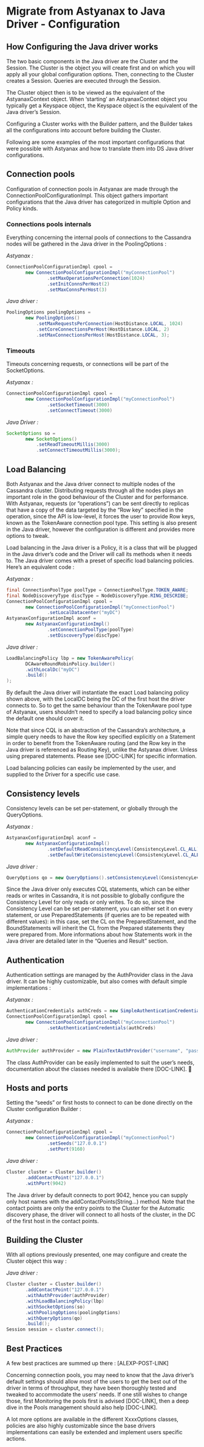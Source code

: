 # Migrate from Astyanax to Java Driver - Configuration

## How Configuring the Java driver works

The two basic components in the Java driver are the Cluster and the Session. 
The Cluster is the object you will create first and on which you will apply all 
your global configuration options. Then, connecting to the Cluster creates a 
Session. Queries are executed through the Session.

The Cluster object then is to be viewed as the equivalent of the AstyanaxContext 
object. When ‘starting’ an AstyanaxContext object you typically get a Keyspace 
object, the Keyspace object is the equivalent of the Java driver’s Session.

Configuring a Cluster works with the Builder pattern, and the Builder takes all 
the configurations into account before building the Cluster.

Following are some examples of the most important configurations that were 
possible with Astyanax and how to translate them into DS Java driver 
configurations.

## Connection pools

Configuration of connection pools in Astyanax are made through the 
ConnectionPoolConfigurationImpl. This object gathers important configurations 
that the Java driver has categorized in multiple Option and Policy kinds.

### Connections pools internals
Everything concerning the internal pools of connections to the Cassandra nodes 
will be gathered in the Java driver in the PoolingOptions :

_Astyanax :_

```java
ConnectionPoolConfigurationImpl cpool =
       new ConnectionPoolConfigurationImpl("myConnectionPool")
               .setMaxOperationsPerConnection(1024)
               .setInitConnsPerHost(2)
               .setMaxConnsPerHost(3)
```

_Java driver :_

```java
PoolingOptions poolingOptions =
       new PoolingOptions()
           .setMaxRequestsPerConnection(HostDistance.LOCAL, 1024)
           .setCoreConnectionsPerHost(HostDistance.LOCAL, 2)
           .setMaxConnectionsPerHost(HostDistance.LOCAL, 3);
```

### Timeouts

Timeouts concerning requests, or connections will be part of the SocketOptions.

_Astyanax :_

```java
ConnectionPoolConfigurationImpl cpool =
       new ConnectionPoolConfigurationImpl("myConnectionPool")
               .setSocketTimeout(3000)
               .setConnectTimeout(3000)
```

_Java Driver :_

```java
SocketOptions so =
       new SocketOptions()
           .setReadTimeoutMillis(3000)
           .setConnectTimeoutMillis(3000);
```

## Load Balancing
Both Astyanax and the Java driver connect to multiple nodes of the Cassandra 
cluster. Distributing requests through all the nodes plays an important role in 
the good behaviour of the Cluster and for performance. With Astyanax, requests 
(or “operations”) can be sent directly to replicas that have a copy of the data 
targeted by the “Row key” specified in the operation, since the API is low-level, 
it forces the user to provide Row keys, known as the TokenAware connection pool 
type. This setting is also present in the Java driver, however the configuration 
is different and provides more options to tweak.

Load balancing in the Java driver is a Policy, it is a class that will be 
plugged in the Java driver’s code and the Driver will call its methods when it 
needs to. The Java driver comes with a preset of specific load balancing policies. 
Here’s an equivalent code :

_Astyanax :_

```java
final ConnectionPoolType poolType = ConnectionPoolType.TOKEN_AWARE;
final NodeDiscoveryType discType = NodeDiscoveryType.RING_DESCRIBE;
ConnectionPoolConfigurationImpl cpool =
       new ConnectionPoolConfigurationImpl("myConnectionPool")
               .setLocalDatacenter("myDC")
AstyanaxConfigurationImpl aconf =
       new AstyanaxConfigurationImpl()
               .setConnectionPoolType(poolType)
               .setDiscoveryType(discType)
```

_Java driver :_

```java
LoadBalancingPolicy lbp = new TokenAwarePolicy(
       DCAwareRoundRobinPolicy.builder()
       .withLocalDc("myDC")
       .build()
);
```

By default the Java driver will instantiate the exact Load balancing policy 
shown above, with the LocalDC being the DC of the first host the driver connects 
to. So to get the same behaviour than the TokenAware pool type of Astyanax, 
users shouldn’t need to specify a load balancing policy since the default one 
should cover it.

Note that since CQL is an abstraction of the Cassandra’s architecture, a simple 
query needs to have the Row key specified explicitly on a Statement in order 
to benefit from the TokenAware routing (and the Row key in the Java driver is 
referenced as Routing Key), unlike the Astyanax driver. Unless using prepared 
statements. Please see [DOC-LINK] for specific information.

Load balancing policies can easily be implemented by the user, and supplied to 
the Driver for a specific use case.

## Consistency levels
Consistency levels can be set per-statement, or globally through the QueryOptions.

_Astyanax :_

```java
AstyanaxConfigurationImpl aconf =
       new AstyanaxConfigurationImpl()
               .setDefaultReadConsistencyLevel(ConsistencyLevel.CL_ALL)
               .setDefaultWriteConsistencyLevel(ConsistencyLevel.CL_ALL)
```

_Java driver :_

```java
QueryOptions qo = new QueryOptions().setConsistencyLevel(ConsistencyLevel.ALL);
```

Since the Java driver only executes CQL statements, which can be either reads 
or writes in Cassandra, it is not possible to globally configure the 
Consistency Level for only reads or only writes. To do so, since the Consistency 
Level can be set per-statement, you can either set it on every statement, or use 
PreparedStatements (if queries are to be repeated with different values): in 
this case, set the CL on the PreparedStatement, and the BoundStatements will 
inherit the CL from the Prepared statements they were prepared from. More 
informations about how Statements work in the Java driver are detailed later 
in the “Queries and Result” section.


## Authentication

Authentication settings are managed by the AuthProvider class in the Java driver. 
It can be highly customizable, but also comes with default simple implementations :

_Astyanax :_

```java
AuthenticationCredentials authCreds = new SimpleAuthenticationCredentials("username", "password");
ConnectionPoolConfigurationImpl cpool =
       new ConnectionPoolConfigurationImpl("myConnectionPool")
               .setAuthenticationCredentials(authCreds)
```

_Java driver :_

```java
AuthProvider authProvider = new PlainTextAuthProvider("username", "password");
```

The class AuthProvider can be easily implemented to suit the user’s needs, 
documentation about the classes needed is available there [DOC-LINK].

## Hosts and ports

Setting the “seeds” or first hosts to connect to can be done directly on the 
Cluster configuration Builder :

_Astyanax :_

```java
ConnectionPoolConfigurationImpl cpool =
       new ConnectionPoolConfigurationImpl("myConnectionPool")
               .setSeeds("127.0.0.1")
               .setPort(9160)
```

_Java driver :_

```java
Cluster cluster = Cluster.builder()
       .addContactPoint("127.0.0.1")
       .withPort(9042)
```

The Java driver by default connects to port 9042, hence you can supply only
host names with the addContactPoints(String...) method. Note that the contact
points are only the entry points to the Cluster for the Automatic discovery
phase, the driver will connect to all hosts of the cluster, in the DC of the
first host in the contact points.

## Building the Cluster
With all options previously presented, one may configure and create the
Cluster object this way :

_Java driver :_

```java
Cluster cluster = Cluster.builder()
       .addContactPoint("127.0.0.1")
       .withAuthProvider(authProvider)
       .withLoadBalancingPolicy(lbp)
       .withSocketOptions(so)
       .withPoolingOptions(poolingOptions)
       .withQueryOptions(qo)
       .build();
Session session = cluster.connect();
```

## Best Practices

A few best practices are summed up there : [ALEXP-POST-LINK]

Concerning connection pools, you may need to know that the Java driver’s 
default settings should allow most of the users to get the best out of the 
driver in terms of throughput, they have been thoroughly tested and tweaked to 
accommodate the users’ needs. If one still wishes to change those, first 
Monitoring the pools first is advised [DOC-LINK], then a deep dive in the 
Pools management should also help [DOC-LINK].

A lot more options are available in the different XxxxOptions classes, policies are 
also highly customizable since the base drivers implementations can easily be 
extended and implement users specific actions.
